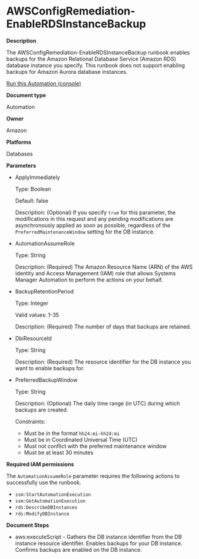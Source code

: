 # AWSConfigRemediation\-EnableRDSInstanceBackup<a name="automation-aws-enable-rds-instance-backup"></a>

**Description**

The AWSConfigRemediation\-EnableRDSInstanceBackup runbook enables backups for the Amazon Relational Database Service \(Amazon RDS\) database instance you specify\. This runbook does not support enabling backups for Amazon Aurora database instances\.

[Run this Automation \(console\)](https://console.aws.amazon.com/systems-manager/automation/execute/AWSConfigRemediation-EnableRDSInstanceBackup)

**Document type**

Automation

**Owner**

Amazon

**Platforms**

Databases

**Parameters**
+ ApplyImmediately

  Type: Boolean

  Default: false

  Description: \(Optional\) If you specify `true` for this parameter, the modifications in this request and any pending modifications are asynchronously applied as soon as possible, regardless of the `PreferredMaintenanceWindow` setting for the DB instance\.
+ AutomationAssumeRole

  Type: String

  Description: \(Required\) The Amazon Resource Name \(ARN\) of the AWS Identity and Access Management \(IAM\) role that allows Systems Manager Automation to perform the actions on your behalf\.
+ BackupRetentionPeriod

  Type: Integer

  Valid values: 1\-35

  Description: \(Required\) The number of days that backups are retained\.
+ DbiResourceId

  Type: String

  Description: \(Required\) The resource identifier for the DB instance you want to enable backups for\.
+ PreferredBackupWindow

  Type: String

  Description: \(Optional\) The daily time range \(in UTC\) during which backups are created\.

  Constraints:
  + Must be in the format `hh24:mi-hh24:mi`
  + Must be in Coordinated Universal Time \(UTC\)
  + Must not conflict with the preferred maintenance window
  + Must be at least 30 minutes

**Required IAM permissions**

The `AutomationAssumeRole` parameter requires the following actions to successfully use the runbook\.
+ `ssm:StartAutomationExecution`
+ `ssm:GetAutomationExecution`
+ `rds:DescribeDBInstances`
+ `rds:ModifyDBInstance`

**Document Steps**
+ aws:executeScript \- Gathers the DB instance identifier from the DB instance resource identifier\. Enables backups for your DB instance\. Confirms backups are enabled on the DB instance\.